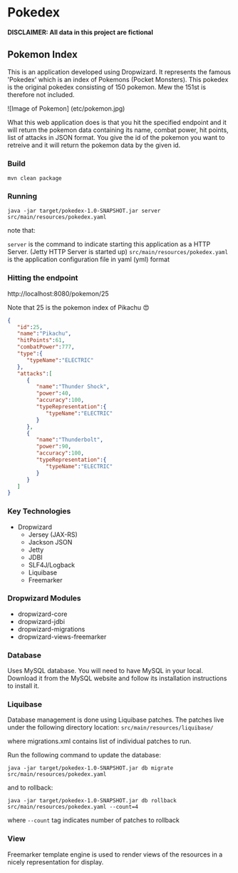 # Pokedex

**DISCLAIMER: All data in this project are fictional**

## Pokemon Index

This is an application developed using Dropwizard. It represents the famous 'Pokedex' which is an index of Pokemons (Pocket Monsters). 
This pokedex is the original pokedex consisting of 150 pokemon. Mew the 151st is therefore not included.

![Image of Pokemon]
(etc/pokemon.jpg)

What this web application does is that you hit the specified endpoint and it will return the pokemon data containing its name, combat power, hit points, list of attacks in JSON format. You give the id of the pokemon you want to retreive and it will return the pokemon data by the given id.

### Build 

```
mvn clean package
```

### Running

```
java -jar target/pokedex-1.0-SNAPSHOT.jar server src/main/resources/pokedex.yaml
```

note that:

`server` is the command to indicate starting this application as a HTTP Server. (Jetty HTTP Server is started up)
`src/main/resources/pokedex.yaml` is the application configuration file in yaml (yml) format

### Hitting the endpoint

http://localhost:8080/pokemon/25

Note that 25 is the pokemon index of Pikachu :heart_eyes:

```JSON
{  
   "id":25,
   "name":"Pikachu",
   "hitPoints":61,
   "combatPower":777,
   "type":{  
      "typeName":"ELECTRIC"
   },
   "attacks":[  
      {  
         "name":"Thunder Shock",
         "power":40,
         "accuracy":100,
         "typeRepresentation":{  
            "typeName":"ELECTRIC"
         }
      },
      {  
         "name":"Thunderbolt",
         "power":90,
         "accuracy":100,
         "typeRepresentation":{  
            "typeName":"ELECTRIC"
         }
      }
   ]
}
```


### Key Technologies

- Dropwizard
    - Jersey (JAX-RS)
    - Jackson JSON
    - Jetty
    - JDBI
    - SLF4J/Logback
    - Liquibase
    - Freemarker

### Dropwizard Modules

- dropwizard-core
- dropwizard-jdbi
- dropwizard-migrations
- dropwizard-views-freemarker

### Database

Uses MySQL database. You will need to have MySQL in your local. Download it from the MySQL website and follow its installation instructions to install it. 

### Liquibase

Database management is done using Liquibase patches. The patches live under the following directory location:
`src/main/resources/liquibase/`

where migrations.xml contains list of individual patches to run.

Run the following command to update the database:

```
java -jar target/pokedex-1.0-SNAPSHOT.jar db migrate src/main/resources/pokedex.yaml
```

and to rollback:
```
java -jar target/pokedex-1.0-SNAPSHOT.jar db rollback src/main/resources/pokedex.yaml --count=4
```

where `--count` tag indicates number of patches to rollback

### View

Freemarker template engine is used to render views of the resources in a nicely representation for display.








